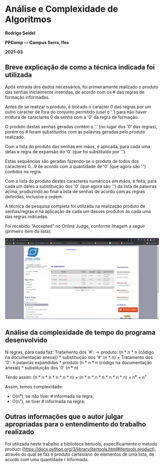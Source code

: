 # Análise e Complexidade de Algoritmos

**Rodrigo Seidel**

**PPComp — Campus Serra, Ifes**

**2021-03**

## Breve explicação de como a técnica indicada foi utilizada
Após entrada dos dados necessários, foi primeiramente realizado o produto das senhas inicialmente inseridas, de acordo com os # das regras de formação informadas.

Antes de se realizar o produto, é trocado o caracter 0 das regras por um outro caracter de fora do conjunto permitido (usei o '.') para não haver mistura de caracteres 0 da senha com a '0' da regra de formação.

O produto destas senhas geradas contém o '.' (no lugar dos '0' das regras), porém os # foram substituídos com as palavras geradas pelo produto realizado.

Com a lista do produto das senhas em mãos, é aplicada, para cada uma delas a regra de expansão do '0' (que foi substituído por '.'). 

Estas sequências são geradas fazendo-se o produto de todos dos caracteres 0...9 de acordo com a quantidade de '0' (que agora são '.') contidos na regra.

Com a lista do produto destes caracteres numéricos em mãos, é feita, para cada um deles a substituição dos '0' (que agora são '.') da lista de palavras acima, produzindo ao final a lista de senhas de acordo com as regras definidas, inclusive a ordem.


A técnica de pesquisa completa foi utilizada na realização produto de senhas/regras e na aplicação de cada um desses produtos às cada uma das regras indicadas.



Foi recebido "Accepted" no Online Judge, conforme imagem a seguir (primeiro item da lista):

![Veredito](./00628-veredito.png)

## Análise da complexidade de tempo do programa desenvolvido

N regras, para cada faz:
Tratamento dos '#': 
-> produto: (n * n * n (código na documentação anexa)) * substituição dos '#' (n * n)
+ 
Tratamento dos '0': 
n palavras expandidas * produto (n * n * n (código na documentação anexa)) * substituição dos '0' (n * n)

Tendo assim:
(n * n * n * n * n * n) + (n * n * n * n * n * n * n) = n⁶ + n⁷


Assim, temos complexidade:
- O(n⁶), se não tiver # informada na regra;
- O(n⁷), se tiver # informada na regra;



## Outras informações que o autor julgar apropriadas para o entendimento do trabalho realizado
Foi utilizada neste trabalho a biblioteca itertools, especificamente o método product (https://docs.python.org/3/library/itertools.html#itertools.product), através do qual se faz o produto cartesiano de elementos de uma lista, de acordo com uma quantidade r informada.
